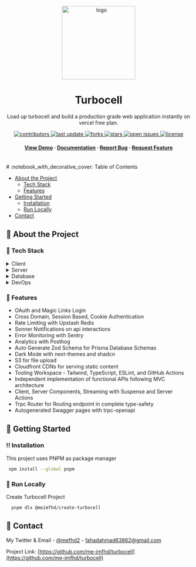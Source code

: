 <div align="center">
  <img src="https://pbs.twimg.com/profile_images/1584620135490338816/tCCcROZD_200x200.png" alt="logo" width="200" height="auto" />
  <h1>Turbocell</h1>
  <p>
    Load up turbocell and build a production grade web application instantly on vercel free plan.
  </p>
<!-- Badges -->
<p>
  <a href="https://github.com/me-imfhd/turbocell/graphs/contributors">
    <img src="https://img.shields.io/github/contributors/me-imfhd/turbocell" alt="contributors" />
  </a>
  <a href="">
    <img src="https://img.shields.io/github/last-commit/me-imfhd/turbocell" alt="last update" />
  </a>
  <a href="https://github.com/me-imfhd/turbocell/network/members">
    <img src="https://img.shields.io/github/forks/me-imfhd/turbocell" alt="forks" />
  </a>
  <a href="https://github.com/me-imfhd/turbocell/stargazers">
    <img src="https://img.shields.io/github/stars/me-imfhd/turbocell" alt="stars" />
  </a>
  <a href="https://github.com/me-imfhd/turbocell/issues/">
    <img src="https://img.shields.io/github/issues/me-imfhd/turbocell" alt="open issues" />
  </a>
  <a href="https://github.com/me-imfhd/turbocell/blob/master/LICENSE">
    <img src="https://img.shields.io/github/license/me-imfhd/turbocell.svg" alt="license" />
  </a>
</p>
<h4>
    <a href="https://turbocell-web.vercel.app/">View Demo</a>
  <span> · </span>
    <a href="https://turbocell-docs.vercel.app/">Documentation</a>
  <span> · </span>
    <a href="https://github.com/me-imfhd/turbocell/issues/">Report Bug</a>
  <span> · </span>
    <a href="https://github.com/me-imfhd/turbocell/issues/">Request Feature</a>
  </h4>
</div>
<br />
<!-- Table of Contents -->
# :notebook_with_decorative_cover: Table of Contents

- [About the Project](#star2-about-the-project)
  - [Tech Stack](#space_invader-tech-stack)
  - [Features](#dart-features)
- [Getting Started](#toolbox-getting-started)
  - [Installation](#bangbang-installation)
  - [Run Locally](#running-run-locally)
- [Contact](#handshake-contact)

<!-- About the Project -->

## :star2: About the Project

<!-- TechStack -->

### :space_invader: Tech Stack

<details>
  <summary>Client</summary>
  <ul>
    <li><a href="https://www.typescriptlang.org/">Typescript</a></li>
    <li><a href="https://nextjs.org/">Next.js - SSG, SSR, CSR</a></li>
    <li><a href="https://reactjs.org/">React.js - Client and Server Components</a></li>
    <li><a href="https://tailwindcss.com/">TailwindCSS</a></li>
	<li><a href="https://tailwindcss.com/">ShadCN</a></li>
	<li><a href="https://tailwindcss.com/">Sooner Toasts</a></li>

  </ul>
</details>

<details>
  <summary>Server</summary>
  <ul>
    <li><a href="https://www.typescriptlang.org/">Typescript</a></li>
    <li><a href="https://go.dev/">Node.js</a></li>
    <li><a href="https://nestjs.com/">Trpc</a></li>
    <li><a href="https://socket.io/">NextAuth</a></li>
    <li><a href="https://www.prisma.io/">Prisma ORM</a></li>    
  </ul>
</details>

<details>
<summary>Database</summary>
  <ul>
    <li><a href="https://www.postgresql.org/">PostgreSQL</a></li>
    <li><a href="https://redis.io/">Redis</a></li>
  </ul>
</details>

<details>
<summary>DevOps</summary>
  <ul>
    <li><a href="https://www.docker.com/">Docker</a></li>
  </ul>
</details>

<!-- Features -->

### :dart: Features

- OAuth and Magic Links Login
- Cross Domain, Session Based, Cookie Authentication
- Rate Limiting with Upstash Redis
- Sonner Notifications on api interactions
- Error Monitoring with Sentry
- Analytics with Posthog
- Auto Generate Zod Schema for Prisma Database Schemas
- Dark Mode with next-themes and shadcn
- S3 for file upload
- Cloudfront CDNs for serving static content
- Tooling Workspace - Tailwind, TypeScript, ESLint, and GitHub Actions
- Independent implementation of functional APIs following MVC architecture
- Client, Server Components, Streaming with Suspense and Server Actions
- Trpc Router for Routing endpoint in complete type-safety
- Autogenerated Swagger pages with trpc-openapi

<!-- Getting Started -->

## :toolbox: Getting Started

<!-- Installation -->

### :bangbang: Installation

This project uses PNPM as package manager

```bash
 npm install --global pnpm
```

<!-- Run Locally -->

### :running: Run Locally

Create Turbocell Project

```bash
  pnpm dlx @meimfhd/create-turbocell
```

<!-- Contact -->

## :handshake: Contact

My Twitter & Email - [@mefhd2](https://twitter.com/mefhd2) - fahadahmad63862@gmail.com

Project Link: [https://github.com/me-imfhd/turbocell](https://github.com/me-imfhd/turbocell)
